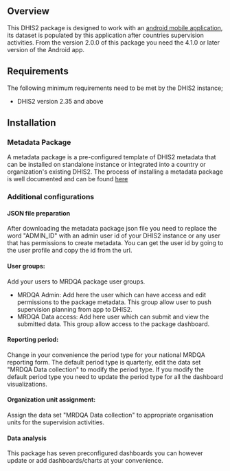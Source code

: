 ## Overview
This DHIS2 package is designed to work with an <a href="https://github.com/diaodiallo/mrdqa_distributions">android mobile application</a>, its dataset is populated by this application after countries supervision activities. From the version 2.0.0 of this package you need the 4.1.0 or later version of the Android app.
## Requirements
The following minimum requirements need to be met by the DHIS2 instance;
* DHIS2 version 2.35 and above
## Installation
### Metadata Package
A metadata package is a pre-configured template of DHIS2 metadata that can be installed on standalone instance or integrated into a country or organization's existing DHIS2. The process of installing a metadata package is well documented and can be found <a href="https://docs.dhis2.org/en/topics/metadata/immunization/immunization-aggregate/installation.html">here</a>
### Additional configurations
#### JSON file preparation
After downloading the metadata package json file you need to replace the word "ADMIN_ID" with an admin user id of your DHIS2 instance or any user that has permissions to create metadata. You can get the user id by going to the user profile and copy the id from the url.
#### User groups:
Add your users to MRDQA package user groups.
* MRDQA Admin: Add here the user which can have access and edit permissions to the package metadata. This group allow user to push supervision planning from app to DHIS2.
* MRDQA Data access: Add here user which can submit and view the submitted data. This group allow access to the package dashboard.
#### Reporting period:
Change in your convenience the period type for your national MRDQA reporting form. The default period type is quarterly, edit the data set "MRDQA Data collection" to modify the period type. If you modify the default period type you need to update the period type for all the dashboard visualizations.
#### Organization unit assignment:
Assign the data set "MRDQA Data collection" to appropriate organisation units for the supervision activities.
#### Data analysis
This package has seven preconfigured dashboards you can however update or add dashboards/charts at your convenience.
